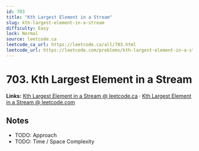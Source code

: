 ```yaml
--- 
id: 703
title: "Kth Largest Element in a Stream"
slug: kth-largest-element-in-a-stream
difficulty: Easy
lock: Normal
source: leetcode.ca
leetcode_ca_url: https://leetcode.ca/all/703.html
leetcode_url: https://leetcode.com/problems/kth-largest-element-in-a-stream/
---
```


# 703. Kth Largest Element in a Stream

**Links:** [Kth Largest Element in a Stream @ leetcode.ca](https://leetcode.ca/all/703.html) · [Kth Largest Element in a Stream @ leetcode.com](https://leetcode.com/problems/kth-largest-element-in-a-stream/)

## Notes
- TODO: Approach
- TODO: Time / Space Complexity

